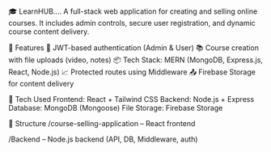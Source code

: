 🎓 LearnHUB....
A full-stack web application for creating and selling online courses. It includes admin controls, secure user registration, and dynamic course content delivery.

🚀 Features
🔐 JWT-based authentication (Admin & User)
📚 Course creation with file uploads (video, notes)
📦 Tech Stack: MERN (MongoDB, Express.js, React, Node.js)
📈 Protected routes using Middleware
📤 Firebase Storage for content delivery

🧰 Tech Used
Frontend: React + Tailwind CSS
Backend: Node.js + Express
Database: MongoDB (Mongoose)
File Storage: Firebase Storage

📂 Structure
/course-selling-application – React frontend

/Backend – Node.js backend (API, DB, Middleware, auth)
